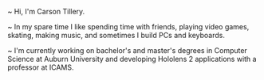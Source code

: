 ~ Hi, I'm Carson Tillery. 

~ In my spare time I like spending time with friends, playing video games, skating, making music, and sometimes I build PCs and keyboards.

~ I'm currently working on bachelor's and master's degrees in Computer Science at Auburn University and developing Hololens 2 applications with a professor at ICAMS.
